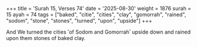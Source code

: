 +++
title = 'Surah 15, Verses 74'
date = '2025-08-30'
weight = 1876
surah = 15
ayah = 74
tags = ["baked", "citie", "cities", "clay", "gomorrah", "rained", "sodom", "stone", "stones", "turned", "upon", "upside"]
+++

And We turned the cities ˹of Sodom and Gomorrah˺ upside down and rained upon them stones of baked clay.